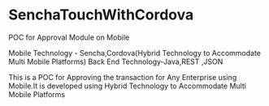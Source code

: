 # SenchaTouchWithCordova
POC for Approval Module on Mobile

Mobile Technology -  Sencha,Cordova(Hybrid Technology to Accommodate Multi Mobile Platforms)
Back End Technology-Java,REST	,JSON

This is a POC for Approving the transaction for Any Enterprise using Mobile.It is developed using Hybrid Technology to Accommodate Multi Mobile Platforms
